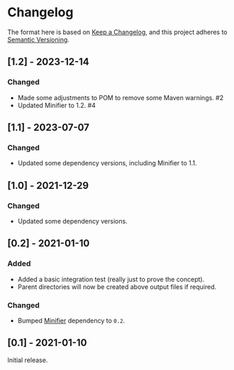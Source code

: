 # Changelog

The format here is based on [Keep a Changelog](https://keepachangelog.com/en/1.0.0/),
and this project adheres to [Semantic Versioning](https://semver.org/spec/v2.0.0.html).

## [1.2] - 2023-12-14
### Changed
- Made some adjustments to POM to remove some Maven warnings. #2
- Updated Minifier to 1.2. #4

## [1.1] - 2023-07-07
### Changed
- Updated some dependency versions, including Minifier to 1.1.

## [1.0] - 2021-12-29
### Changed
- Updated some dependency versions.

## [0.2] - 2021-01-10
### Added
- Added a basic integration test (really just to prove the concept).
- Parent directories will now be created above output files if required.

### Changed
- Bumped [Minifier](https://github.com/logicsquad/minifier) dependency to `0.2`.

## [0.1] - 2021-01-10
Initial release.
